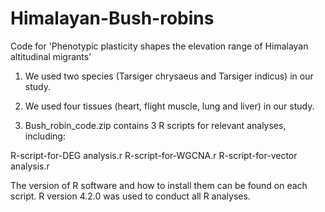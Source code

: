 # Himalayan-Bush-robins
Code  for 'Phenotypic plasticity shapes the elevation range of Himalayan altitudinal migrants'

1) We used two species (Tarsiger chrysaeus and Tarsiger indicus) in our study.
2) We used four tissues (heart, flight muscle, lung and liver) in our study.
   
3) Bush_robin_code.zip contains 3 R scripts for relevant analyses, including:

  R-script-for-DEG analysis.r
  R-script-for-WGCNA.r
  R-script-for-vector analysis.r

The version of R software and how to install them can be found on each script. R version 4.2.0 was used to conduct all R analyses.


